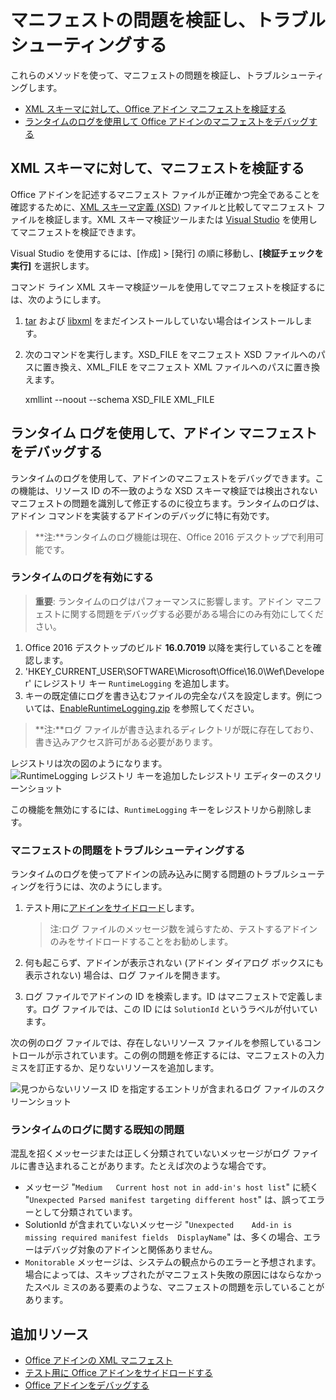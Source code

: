 # <a name="validate-and-troubleshoot-issues-with-your-manifest"></a>マニフェストの問題を検証し、トラブルシューティングする

これらのメソッドを使って、マニフェストの問題を検証し、トラブルシューティングします。 

- [XML スキーマに対して、Office アドイン マニフェストを検証する](validate-the-office-add-ins-manifest-against-the-xml-schema)
- [ランタイムのログを使用して Office アドインのマニフェストをデバッグする](use-runtime-logging-to-debug-the-manifest-for-your-office-add-in)

## <a name="validate-your-manifest-against-the-xml-schema"></a>XML スキーマに対して、マニフェストを検証する

Office アドインを記述するマニフェスト ファイルが正確かつ完全であることを確認するために、[XML スキーマ定義 (XSD)](https://github.com/OfficeDev/office-js-docs/tree/master/docs/overview/schemas) ファイルと比較してマニフェスト ファイルを検証します。XML スキーマ検証ツールまたは [Visual Studio](../get-started/create-and-debug-office-add-ins-in-visual-studio.md) を使用してマニフェストを検証できます。 

Visual Studio を使用するには、[作成] > [発行] の順に移動し、**[検証チェックを実行]** を選択します。

コマンド ライン XML スキーマ検証ツールを使用してマニフェストを検証するには、次のようにします。

1.  [tar](https://www.gnu.org/software/tar/) および [libxml](http://xmlsoft.org/FAQ.html) をまだインストールしていない場合はインストールします。 
2.  次のコマンドを実行します。XSD_FILE をマニフェスト XSD ファイルへのパスに置き換え、XML_FILE をマニフェスト XML ファイルへのパスに置き換えます。

    xmllint --noout --schema XSD_FILE XML_FILE

## <a name="use-runtime-logging-to-debug-your-add-in-manifest"></a>ランタイム ログを使用して、アドイン マニフェストをデバッグする

ランタイムのログを使用して、アドインのマニフェストをデバッグできます。この機能は、リソース ID の不一致のような XSD スキーマ検証では検出されないマニフェストの問題を識別して修正するのに役立ちます。ランタイムのログは、アドイン コマンドを実装するアドインのデバッグに特に有効です。  

>**注:**ランタイムのログ機能は現在、Office 2016 デスクトップで利用可能です。

### <a name="turn-on-runtime-logging"></a>ランタイムのログを有効にする

>**重要**: ランタイムのログはパフォーマンスに影響します。アドイン マニフェストに関する問題をデバッグする必要がある場合にのみ有効にしてください。

1. Office 2016 デスクトップのビルド **16.0.7019** 以降を実行していることを確認します。 
2. 'HKEY_CURRENT_USER\SOFTWARE\Microsoft\Office\16.0\Wef\Developer\' にレジストリ キー `RuntimeLogging` を追加します。 
3. キーの既定値にログを書き込むファイルの完全なパスを設定します。例については、[EnableRuntimeLogging.zip](RuntimeLogging/EnableRuntimeLogging.zip) を参照してください。 

 > **注:**ログ ファイルが書き込まれるディレクトリが既に存在しており、書き込みアクセス許可がある必要があります。 
 
レジストリは次の図のようになります。![RuntimeLogging レジストリ キーを追加したレジストリ エディターのスクリーンショット](http://i.imgur.com/Sa9TyI6.png)

この機能を無効にするには、`RuntimeLogging` キーをレジストリから削除します。 

### <a name="troubleshoot-issues-with-your-manifest"></a>マニフェストの問題をトラブルシューティングする

ランタイムのログを使ってアドインの読み込みに関する問題のトラブルシューティングを行うには、次のようにします。
 
1. テスト用に[アドインをサイドロード](sideload-office-add-ins-for-testing.md)します。 

    >注:ログ ファイルのメッセージ数を減らすため、テストするアドインのみをサイドロードすることをお勧めします。
2. 何も起こらず、アドインが表示されない (アドイン ダイアログ ボックスにも表示されない) 場合は、ログ ファイルを開きます。
3. ログ ファイルでアドインの ID を検索します。ID はマニフェストで定義します。ログ ファイルでは、この ID には `SolutionId` というラベルが付いています。 

次の例のログ ファイルでは、存在しないリソース ファイルを参照しているコントロールが示されています。この例の問題を修正するには、マニフェストの入力ミスを訂正するか、足りないリソースを追加します。

![見つからないリソース ID を指定するエントリが含まれるログ ファイルのスクリーンショット](http://i.imgur.com/f8bouLA.png) 

### <a name="known-issues-with-runtime-logging"></a>ランタイムのログに関する既知の問題

混乱を招くメッセージまたは正しく分類されていないメッセージがログ ファイルに書き込まれることがあります。たとえば次のような場合です。

- メッセージ "`Medium   Current host not in add-in's host list`" に続く "`Unexpected Parsed manifest targeting different host`" は、誤ってエラーとして分類されています。
- SolutionId が含まれていないメッセージ "`Unexpected    Add-in is missing required manifest fields  DisplayName`" は、多くの場合、エラーはデバッグ対象のアドインと関係ありません。 
- `Monitorable` メッセージは、システムの観点からのエラーと予想されます。場合によっては、スキップされたがマニフェスト失敗の原因にはならなかったスペル ミスのある要素のような、マニフェストの問題を示していることがあります。 

## <a name="additional-resources"></a>追加リソース

- [Office アドインの XML マニフェスト](../overview/add-in-manifests.md)
- [テスト用に Office アドインをサイドロードする](sideload-office-add-ins-for-testing.md)
- [Office アドインをデバッグする](debug-add-ins-using-f12-developer-tools-on-windows-10.md)

